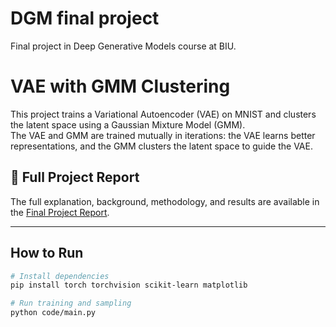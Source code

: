 # DGM final project
Final project in Deep Generative Models course at BIU.

# VAE with GMM Clustering

This project trains a Variational Autoencoder (VAE) on MNIST and clusters the latent space using a Gaussian Mixture Model (GMM).  
The VAE and GMM are trained mutually in iterations: the VAE learns better representations, and the GMM clusters the latent space to guide the VAE.

## 🔗 Full Project Report

The full explanation, background, methodology, and results are available in the [Final Project Report](./report.pdf).

---

## How to Run

```bash
# Install dependencies
pip install torch torchvision scikit-learn matplotlib

# Run training and sampling
python code/main.py

